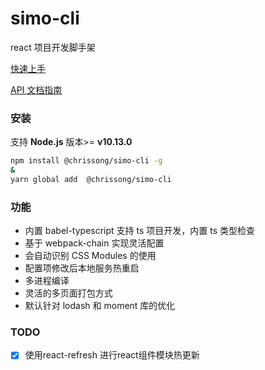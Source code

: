 # simo-cli

react 项目开发脚手架

[快速上手](./docs/guide.md)

[API 文档指南](./docs/config.md) 
### 安装

支持 **Node.js** 版本>= **v10.13.0**

```sh
npm install @chrissong/simo-cli -g
&
yarn global add  @chrissong/simo-cli
```

### 功能

- 内置 babel-typescript 支持 ts 项目开发，内置 ts 类型检查
- 基于 webpack-chain 实现灵活配置
- 会自动识别 CSS Modules 的使用
- 配置项修改后本地服务热重启
- 多进程编译
- 灵活的多页面打包方式
- 默认针对 lodash 和 moment 库的优化

### TODO
- [x] 使用react-refresh 进行react组件模块热更新



